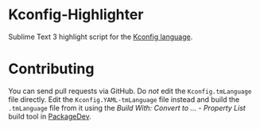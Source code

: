 # Kconfig-Highlighter
Sublime Text 3 highlight script for the [Kconfig language](https://www.kernel.org/doc/Documentation/kbuild/kconfig-language.txt).

# Contributing
You can send pull requests via GitHub. Do *not* edit the
`Kconfig.tmLanguage` file directly. Edit the
`Kconfig.YAML-tmLanguage` file instead and build the `.tmLanguage` file
from it using the _Build With: Convert to ... - Property List_ build tool in
[PackageDev](https://github.com/SublimeText/PackageDev).